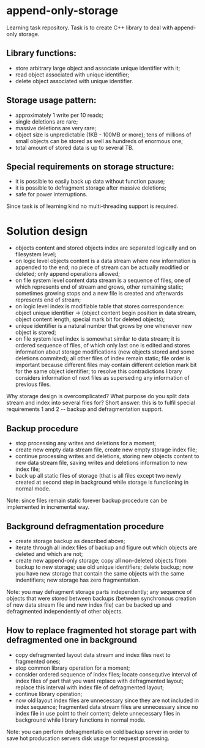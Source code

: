 append-only-storage
===================

Learning task repository. Task is to create C++ library to deal with append-only storage.


Library functions:
------------------

* store arbitrary large object and associate unique identifier with it;
* read object associated with unique identifier;
* delete object associated with unique identifier.


Storage usage pattern:
----------------------

* approximately 1 write per 10 reads;
* single deletions are rare;
* massive deletions are very rare;
* object size is unpredictable (1KB - 100MB or more); tens of millions of small objects can be stored as well as hundreds of enormous one;
* total amount of stored data is up to several TB.


Special requirements on storage structure:
------------------------------------------

* it is possible to easily back up data without function pause;
* it is possible to defragment storage after massive deletions;
* safe for power interruptions.


Since task is of learning kind no multi-threading support is required.


Solution design
===============

* objects content and stored objects index are separated logically and on filesystem level;
* on logic level objects content is a data stream where new information is appended to the end; no piece of stream can be actually modified or deleted; only append operations allowed;
* on file system level content data stream is a sequence of files, one of which represents end of stream and grows, other remaining static; sometimes growing stops and a new file is created and afterwards represents end of stream;
* on logic level index is modifiable table that stores correspondence: object unique identifier -> (object content begin position in data stream, object content length, special mark bit for deleted objects);
* unique identifier is a natural number that grows by one whenever new object is stored;
* on file system level index is somewhat similar to data stream; it is ordered sequence of files, of which only last one is edited and stores information about storage modifications (new objects stored and some deletions commited); all other files of index remain static; file order is important because different files may contain different deletion mark bit for the same object identifier; to resolve this contradictions library considers information of next files as superseding any information of previous files.


Why storage design is overcomplicated? What purpose do you split data stream and index into several files for? Short answer: this is to fulfil special requirements 1 and 2 -- backup and defragmentation support.


Backup procedure
----------------

* stop processing any writes and deletions for a moment;
* create new empty data stream file, create new empty storage index file;
* continue processing writes and deletions, storing new objects content to new data stream file, saving writes and deletions information to new index file;
* back up all static files of storage (that is all files except two newly created at second step in background while storage is functioning in normal mode.

Note: since files remain static forever backup procedure can be implemented in incremental way.


Background defragmentation procedure
------------------------------------

* create storage backup as described above;
* iterate through all index files of backup and figure out which objects are deleted and which are not;
* create new append-only storage; copy all non-deleted objects from backup to new storage; use old unique identifiers; delete backup; now you have new storage that contain the same objects with the same indentifiers; new storage has zero fragmentation.

Note: you may defragment storage parts independently; any sequence of objects that were stored between backups (between synchronous creation of new data stream file and new index file) can be backed up and defragmented independently of other objects.


How to replace fragmented hot storage part with defragmented one in background
--------------------------------------------------------------------------

* copy defragmented layout data stream and index files next to fragmented ones;
* stop common library operation for a moment;
* consider ordered sequence of index files; locate consequtive interval of index files of part that you want replace with defragmented layout; replace this interval with index file of defragmented layout;
* continue library operation;
* now old layout index files are unnecessary since they are not included in index sequence; fragmented data stream files are unnecessary since no index file in use point to their content; delete unnecessary files in background while library functions in normal mode.

Note: you can perform defragmentatio on cold backup server in order to save hot producation servers disk usage for request processing.
